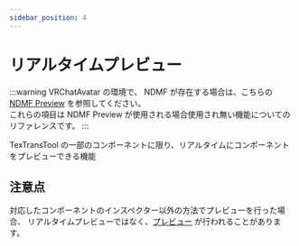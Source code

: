 ```yaml
---
sidebar_position: 4
---
```


# リアルタイムプレビュー

:::warning
VRChatAvatar の環境で、 NDMF が存在する場合は、こちらの [NDMF Preview](/docs/Reference/General/NDMFPreview.md) を参照してください。  
これらの項目は NDMF Preview が使用される場合使用され無い機能についてのリファレンスです。
:::

TexTransTool の一部のコンポーネントに限り、リアルタイムにコンポーネントをプレビューできる機能

## 注意点

対応したコンポーネントのインスペクター以外の方法でプレビューを行った場合、
リアルタイムプレビューではなく、[プレビュー](/docs/Reference/General/Preview) が行われることがあります。
